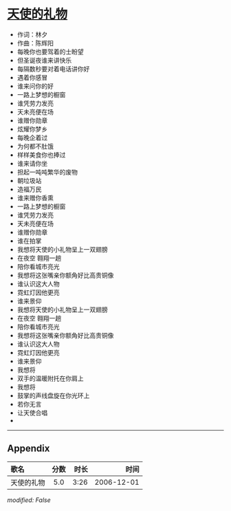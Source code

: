 # [天使的礼物](https://music.163.com/song?id=65596)

* 作词：林夕
* 作曲：陈辉阳
* 每晚你也要驾着的士盼望
* 但圣诞夜谁来讲快乐
* 每隔数秒要对着电话讲你好
* 遇着你感冒
* 谁来问你的好
* 一路上梦想的橱窗
* 谁凭劳力发亮
* 天未亮便在场
* 谁赠你勋章
* 炫耀你梦乡
* 每晚企着过
* 为何都不肚饿
* 样样美食你也捧过
* 谁来请你坐
* 担起一吨吨繁华的废物
* 朝垃圾站
* 造福万民
* 谁来赠你香熏
* 一路上梦想的橱窗
* 谁凭劳力发亮
* 天未亮便在场
* 谁赠你勋章
* 谁在拍掌
* 我想将天使的小礼物呈上一双翅膀
* 在夜空 翱翔一趟
* 陪你看城市亮光
* 我想将这张嘴亲你额角好比高贵铜像
* 谁认识这大人物
* 霓虹灯因他更亮
* 谁来景仰
* 我想将天使的小礼物呈上一双翅膀
* 在夜空 翱翔一趟
* 陪你看城市亮光
* 我想将这张嘴亲你额角好比高贵铜像
* 谁认识这大人物
* 霓虹灯因他更亮
* 谁来景仰
* 我想将
* 双手的温暖附托在你肩上
* 我想将
* 鼓掌的声线盘旋在你光环上
* 若你无言
* 让天使合唱
* 


---

## Appendix

|歌名|分数|时长|时间|
|:---|:---:|---:|---:|
|天使的礼物|5.0|3:26|2006-12-01

*modified: False*